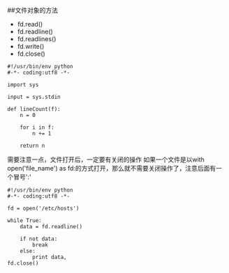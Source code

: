 ##文件对象的方法
- fd.read() 
- fd.readline()
- fd.readlines()
- fd.write()
- fd.close()

```
#!/usr/bin/env python
#-*- coding:utf8 -*-

import sys

input = sys.stdin

def lineCount(f):
	n = 0

	for i in f:
		n += 1

	return n
```
需要注意一点，文件打开后，一定要有关闭的操作
如果一个文件是以with open('file_name') as fd:的方式打开，那么就不需要关闭操作了，注意后面有一个冒号':'
```
#!/usr/bin/env python
#-*- coding:utf8 -*-

fd = open('/etc/hosts')

while True:
    data = fd.readline()

    if not data:
        break
    else:
        print data,
fd.close()
```
